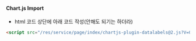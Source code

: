 
#### Chart.js Import

 - html 코드 상단에 아래 코드 작성(안해도 되기는 하더라)
 ```html
<script src="/res/service/page/index/chartjs-plugin-datalabels@2.js?V=0031" type="text/javascript" charset="utf-8"></script>
```